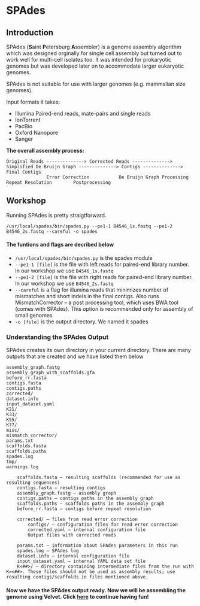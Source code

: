 # SPAdes

## Introduction
SPAdes (**S**aint **P**etersburg **A**ssembler) is a genome assembly algorithm which was designed orginally for single cell assembly but turned out to work well for multi-cell isolates too. It was intended for prokaryotic genomes but was developed later on to accommodate larger eukaryotic genomes.

SPAdes is not suitable for use with larger genomes (e.g. mammalian size genomes).

Input formats it takes: 
- Illumina Paired-end reads, mate-pairs and single reads 
- IonTorrent
- PacBio
- Oxford Nanopore
- Sanger

**The overall assembly process:**

```
Original Reads --------------> Corrected Reads --------------> Simplified De Bruijn Graph --------------> Contigs --------------> Final Contigs
               Error Correction           De Bruijn Graph Processing                     Repeat Resolution        Postprocessing
```

## Workshop

Running SPAdes is pretty straigtforward.
```
/usr/local/spades/bin/spades.py --pe1-1 B4546_1s.fastq --pe1-2 B4546_2s.fastq --careful -o spades
```
#### The funtions and flags are decribed below
- ```/usr/local/spades/bin/spades.py``` is the spades module
- ```--pe1-1 [file]``` is the file with left reads for paired-end library number. In our workshop we use ```B4546_1s.fastq```
- ```--pe1-2 [file]``` is the file with right reads for paired-end library number. In our workshop we use ```B4546_2s.fastq```
- ```--careful``` is a flag for illumina reads that minimizes number of mismatches and short indels in the final contigs. Also runs MismatchCorrector – a post processing tool, which uses BWA tool (comes with SPAdes). This option is recommended only for assembly of small genomes
- ```-o [file]``` is the output directory. We named it spades

### Understanding the SPAdes Output
SPAdes creates its own directory in your current directory. There are many outputs that are created and we have listed them below
```
assembly_graph.fastg
assembly_graph_with_scaffolds.gfa
before_rr.fasta
contigs.fasta
contigs.paths
corrected/
dataset.info
input_dataset.yaml
K21/
K33/
K55/
K77/
misc/
mismatch_corrector/
params.txt
scaffolds.fasta
scaffolds.paths
spades.log
tmp/
warnings.log
```
```
    scaffolds.fasta – resulting scaffolds (recommended for use as resulting sequences)
    contigs.fasta – resulting contigs
    assembly_graph.fastg – assembly graph
    contigs.paths – contigs paths in the assembly graph
    scaffolds.paths – scaffolds paths in the assembly graph
    before_rr.fasta – contigs before repeat resolution

    corrected/ – files from read error correction
        configs/ – configuration files for read error correction
        corrected.yaml – internal configuration file
        Output files with corrected reads

    params.txt – information about SPAdes parameters in this run
    spades.log – SPAdes log
    dataset.info – internal configuration file
    input_dataset.yaml – internal YAML data set file
    K<##>/ – directory containing intermediate files from the run with K=<##>. These files should not be used as assembly results; use resulting contigs/scaffolds in files mentioned above.
```

#### Now we have the SPAdes output ready. Now we will be assembling the genome using Velvet. Click [here](https://github.com/GregK10/722Workshop_Velvet.SPAdes_YY.MY.GK/blob/main/3_Velvet.md) to continue having fun!


